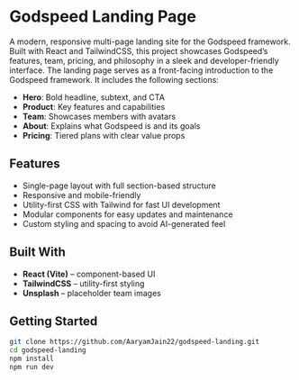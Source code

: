 # Godspeed Landing Page

A modern, responsive multi-page landing site for the Godspeed framework. Built with React and TailwindCSS, this project showcases Godspeed’s features, team, pricing, and philosophy in a sleek and developer-friendly interface. The landing page serves as a front-facing introduction to the Godspeed framework. It includes the following sections:

- **Hero**: Bold headline, subtext, and CTA
- **Product**: Key features and capabilities
- **Team**: Showcases members with avatars
- **About**: Explains what Godspeed is and its goals
- **Pricing**: Tiered plans with clear value props

## Features

- Single-page layout with full section-based structure
- Responsive and mobile-friendly
- Utility-first CSS with Tailwind for fast UI development
- Modular components for easy updates and maintenance
- Custom styling and spacing to avoid AI-generated feel


##  Built With

- **React (Vite)** – component-based UI
- **TailwindCSS** – utility-first styling
- **Unsplash** – placeholder team images

## Getting Started

```bash
git clone https://github.com/AaryamJain22/godspeed-landing.git
cd godspeed-landing
npm install
npm run dev
```
